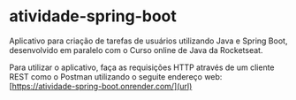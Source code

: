 # atividade-spring-boot

Aplicativo para criação de tarefas de usuários utilizando Java e Spring Boot,
desenvolvido em paralelo com o Curso online de Java da Rocketseat.

Para utilizar o aplicativo, faça as requisições HTTP através de um cliente REST
como o Postman utilizando o seguite endereço web: [https://atividade-spring-boot.onrender.com/](url)
